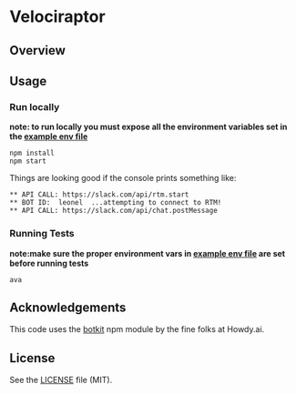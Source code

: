 # Velociraptor

## Overview

## Usage

### Run locally

**note: to run locally you must expose all the environment variables set in the [example env file][env]**

```
npm install
npm start
```

Things are looking good if the console prints something like:

```
** API CALL: https://slack.com/api/rtm.start
** BOT ID:  leonel  ...attempting to connect to RTM!
** API CALL: https://slack.com/api/chat.postMessage
```

### Running Tests
**note:make sure the proper environment vars in [example env file][env] are set before running tests**
```
ava
```

## Acknowledgements

This code uses the [botkit](https://github.com/howdyai/botkit) npm module by the fine folks at Howdy.ai.

## License

See the [LICENSE](LICENSE.md) file (MIT).

[env]: .envrc.example
